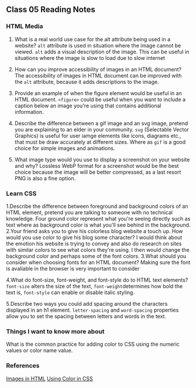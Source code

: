 ## Class 05 Reading Notes


### HTML Media

1. What is a real world use case for the alt attribute being used in a website?
  `alt` attribute is used in situation where the image cannot be viewed. `alt` adds a visual description of the image. This can be useful in situations where the image is slow to load due to slow internet

2. How can you improve accessibility of images in an HTML document?
    The accessibility of images in HTML document can be improved with the `alt` attribute, because it adds descriptions to the image. 

3. Provide an example of when the figure element would be useful in an HTML document.
    `<figure>` could be useful when you want to include a caption below an image you're using that contains additional information. 

4. Describe the difference between a gif image and an svg image, pretend you are explaining to an elder in your community.
    `svg` (Selectable Vector Graphics) is useful for user iamge elements like icons, diagrams etc., that must be draw accurately at different sizes. Where as `gif` is a good choice for simple images and animations. 
    
5. What image type would you use to display a screenshot on your website and why? 
    Lossless WebP format for a screenshot would be the best choice because the image will be better compressed, as a last resort  PNG is also a fine option.


### Learn CSS 

1.Describe the difference between foreground and background colors of an HTML element, pretend you are talking to someone with no technical knowledge.
    Four ground color represent what you're seeing directly such as text where as background color is what you'll see behind in the background. 
2.Your friend asks you to give his colorless blog website a touch up. How would you use color to give his blog some character?
    I would think about the emotion his website is trying to convey and also do research on sites with similar colors to see what colors they're using. I then would change the background color and perhaps some of the font colors. 
3.What should you consider when choosing fonts for an HTML document?
   Making sure the font is avaliable in the browser is very important to consider

4.What do font-size, font-weight, and font-style do to HTML text elements?
    `font-size` alters the size of the text, `font-weight`determines how bold the text is, `font-style` can enable or disable italic styling.

5.Describe two ways you could add spacing around the characters displayed in an h1 element.
      `letter-spacing` and `word-spacing` properties allow you to set the spacing between letters and words in the text.



### Things I want to know more about 

What is the common practice for adding color to CSS using the numeric values or color name value. 


### References 

[Images in HTML](https://developer.mozilla.org/en-US/docs/Learn/HTML/Multimedia_and_embedding/Images_in_HTML)
[Using Color in CSS](https://developer.mozilla.org/en-US/docs/Web/CSS/CSS_Colors/Applying_color)